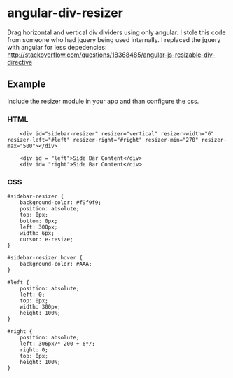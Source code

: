# angular-div-resizer
Drag horizontal and vertical div dividers using only angular. I stole this code from someone who had jquery being used internally. I replaced the jquery with angular for less depedencies: http://stackoverflow.com/questions/18368485/angular-js-resizable-div-directive

## Example

Include the resizer module in your app and than configure the css.

### HTML
```
    <div id="sidebar-resizer" resizer="vertical" resizer-width="6" resizer-left="#left" resizer-right="#right" resizer-min="270" resizer-max="500"></div>
    
    <div id = "left">Side Bar Content</div>
    <div id= "right">Side Bar Content</div>
```

### CSS
```
#sidebar-resizer {
    background-color: #f9f9f9;
    position: absolute;
    top: 0px;
    bottom: 0px;
    left: 300px;
    width: 6px;
    cursor: e-resize;
}

#sidebar-resizer:hover {
	background-color: #AAA;
}

#left {
    position: absolute;
    left: 0;
    top: 0px;
    width: 300px;
    height: 100%;
}

#right {
    position: absolute;
    left: 306px/* 200 + 6*/;
    right: 0;
    top: 0px;
    height: 100%;
}
```
